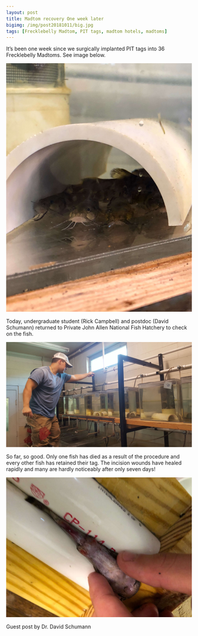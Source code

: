 ```yaml
---
layout: post
title: Madtom recovery One week later
bigimg: /img/post20181011/big.jpg
tags: [Frecklebelly Madtom, PIT tags, madtom hotels, madtoms]
---
```






It’s been one week since we surgically implanted PIT tags into 36 
Frecklebelly Madtoms. See image below.


![alt text](/img/post20181011/madtoms-week1.jpg)

Today, undergraduate student (Rick Campbell) and 
postdoc (David Schumann) returned to Private John Allen National Fish 
Hatchery to check on the fish. 


![alt text](/img/post20181011/20181011_095608.jpg)

So far, so good. Only one fish has died 
as a result of the procedure and every other fish has retained their 
tag. The incision wounds have healed rapidly and many are hardly 
noticeably after only seven days! 

![pit tag incision](/img/post20181011/cut.jpg)


Guest post by Dr. David Schumann